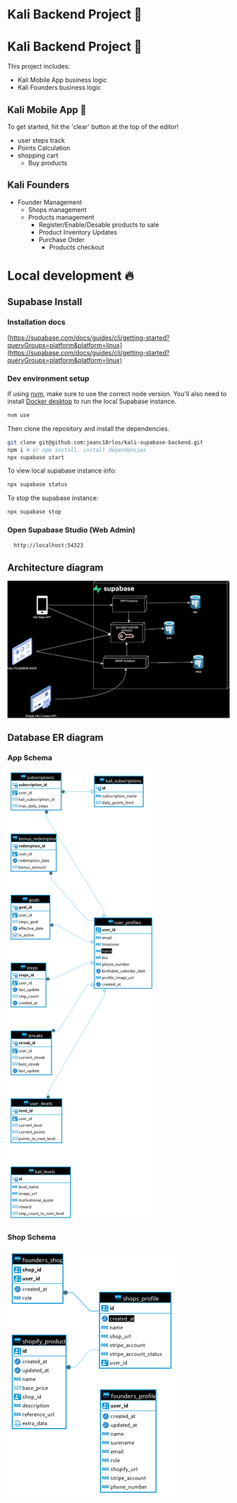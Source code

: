 # Kali Backend Project 📝

# Kali Backend Project 📝  

This project includes:

* Kali Mobile App business logic
* Kali Founders business logic
  
## Kali Mobile App  🚀  

To get started, hit the 'clear' button at the top of the editor!  

* user steps track
* Points Calculation
* shopping cart
  * Buy products


## Kali Founders

* Founder Management
  * Shops management
  * Products management
    * Register/Enable/Desable products to sale
    * Product Inventory Updates
    * Purchase Order
      * Products checkout

# Local development 🔥

## Supabase Install

### Installation docs

[https://supabase.com/docs/guides/cli/getting-started?queryGroups=platform&platform=linux](https://supabase.com/docs/guides/cli/getting-started?queryGroups=platform&platform=linux)

### Dev environment setup

  If using [nvm](https://github.com/nvm-sh/nvm), make sure to use the correct node version.
  You'll also need to install [Docker desktop](https://www.docker.com/products/docker-desktop/) to run the local Supabase instance.

  ```sh
  nvm use
  ```
  
  Then clone the repository and install the dependencies.
  
  ```sh
  git clone git@github.com:jeanc18rlos/kali-supabase-backend.git
  npm i # or npm install, install dependencies
  npx supabase start
  ```

  To view local supabase instance info:
  
  ```sh
  npx supabase status
  ```

  To stop the supabase instance:

  ```sh
  npx supabase stop
  ```

### Open Supabase Studio (Web Admin)

  ```sh
    http://localhost:54323
  ```

## Architecture diagram

![backend architecture](./docs/images/Architecture/kali-backend-architecture.drawio.svg)  

## Database ER diagram

### App Schema

![app schema](./docs/images/DB/kali%20DB-%20app%20schema.png)  

### Shop Schema

![shop schema](./docs/images/DB/Kali%20DB%20-%20shop%20schema.png)
